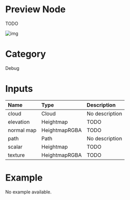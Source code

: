 
Preview Node
============


TODO



![img](../../images/nodes/Preview_settings.png)


# Category


Debug
# Inputs

|Name|Type|Description|
| :--- | :--- | :--- |
|cloud|Cloud|No description|
|elevation|Heightmap|TODO|
|normal map|HeightmapRGBA|TODO|
|path|Path|No description|
|scalar|Heightmap|TODO|
|texture|HeightmapRGBA|TODO|

# Example


No example available.